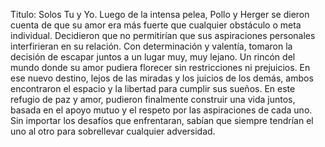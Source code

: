 Titulo: Solos Tu y Yo.
Luego de la intensa pelea, Pollo y Herger se dieron cuenta de que su amor era más fuerte que cualquier obstáculo o meta individual. 
Decidieron que no permitirían que sus aspiraciones personales interfirieran en su relación. Con determinación y valentía, tomaron la decisión de escapar juntos a un lugar muy, muy lejano. Un rincón del mundo donde su amor pudiera florecer sin restricciones ni prejuicios. 
En ese nuevo destino, lejos de las miradas y los juicios de los demás, ambos encontraron el espacio y la libertad para cumplir sus sueños. En este refugio de paz y amor, pudieron finalmente construir una vida juntos, basada en el apoyo mutuo y el respeto por las aspiraciones de cada uno. 
Sin importar los desafíos que enfrentaran, sabían que siempre tendrían el uno al otro para sobrellevar cualquier adversidad. 